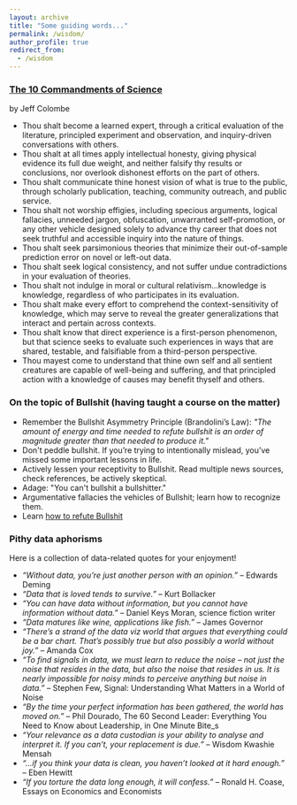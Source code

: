 ```yaml
---
layout: archive
title: "Some guiding words..."
permalink: /wisdom/
author_profile: true
redirect_from:
  - /wisdom
---
```


### [The 10 Commandments of Science](https://www.aaas.org/taxonomy/term/9/ten-commandments-scientists)
by Jeff Colombe

* Thou shalt become a learned expert, through a critical evaluation of the literature, principled experiment and observation, and inquiry-driven conversations with others.
* Thou shalt at all times apply intellectual honesty, giving physical evidence its full due weight, and neither falsify thy results or conclusions, nor overlook dishonest efforts on the part of others.
* Thou shalt communicate thine honest vision of what is true to the public, through scholarly publication, teaching, community outreach, and public service.
* Thou shalt not worship effigies, including specious arguments, logical fallacies, unneeded jargon, obfuscation, unwarranted self-promotion, or any other vehicle designed solely to advance thy career that does not seek truthful and accessible inquiry into the nature of things.
* Thou shalt seek parsimonious theories that minimize their out-of-sample prediction error on novel or left-out data.
* Thou shalt seek logical consistency, and not suffer undue contradictions in your evaluation of theories.
* Thou shalt not indulge in moral or cultural relativism...knowledge is knowledge, regardless of who participates in its evaluation.
* Thou shalt make every effort to comprehend the context-sensitivity of knowledge, which may serve to reveal the greater generalizations that interact and pertain across contexts.
* Thou shalt know that direct experience is a first-person phenomenon, but that science seeks to evaluate such experiences in ways that are shared, testable, and falsifiable from a third-person perspective.
* Thou mayest come to understand that thine own self and all sentient creatures are capable of well-being and suffering, and that principled action with a knowledge of causes may benefit thyself and others.

### On the topic of Bullshit (having taught a course on the matter)
* Remember the Bullshit Asymmetry Principle (Brandolini’s Law): _"The amount of energy and time needed to refute bullshit is an order of magnitude greater than that needed to produce it."_
* Don't peddle bullshit. If you’re trying to intentionally mislead, you’ve missed some important lessons in life. 
* Actively lessen your receptivity to Bullshit. Read multiple news sources, check references, be actively skeptical.
* Adage: "You can't bullshit a bullshitter."
* Argumentative fallacies the vehicles of Bullshit; learn how to recognize them.
* Learn [how to refute Bullshit]([https://link-url-here.org](https://modelthinkers.com/mental-model/bullshit-asymmetry-principle))


### Pithy data aphorisms
Here is a collection of data-related quotes for your enjoyment!
* _“Without data, you’re just another person with an opinion.”_ – Edwards Deming
* _“Data that is loved tends to survive.”_ – Kurt Bollacker
* _“You can have data without information, but you cannot have information without data.”_ – Daniel Keys Moran, science fiction writer
* _“Data matures like wine, applications like fish.”_ – James Governor
* _“There’s a strand of the data viz world that argues that everything could be a bar chart. That’s possibly true but also possibly a world without joy.”_ – Amanda Cox
* _“To find signals in data, we must learn to reduce the noise – not just the noise that resides in the data, but also the noise that resides in us. It is nearly impossible for noisy minds to perceive anything but noise in data.”_ – Stephen Few, Signal: Understanding What Matters in a World of Noise
* _“By the time your perfect information has been gathered, the world has moved on.”_ – Phil Dourado, The 60 Second Leader: Everything You Need to Know about Leadership, in One Minute Bite_s
* _“Your relevance as a data custodian is your ability to analyse and interpret it. If you can’t, your replacement is due.”_ – Wisdom Kwashie Mensah
* _“…if you think your data is clean, you haven’t looked at it hard enough.”_ – Eben Hewitt
* _“If you torture the data long enough, it will confess.”_ – Ronald H. Coase, Essays on Economics and Economists
